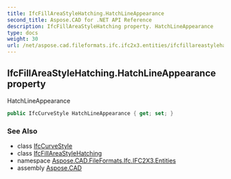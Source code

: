 ```yaml
---
title: IfcFillAreaStyleHatching.HatchLineAppearance
second_title: Aspose.CAD for .NET API Reference
description: IfcFillAreaStyleHatching property. HatchLineAppearance
type: docs
weight: 30
url: /net/aspose.cad.fileformats.ifc.ifc2x3.entities/ifcfillareastylehatching/hatchlineappearance/
---
```

## IfcFillAreaStyleHatching.HatchLineAppearance property

HatchLineAppearance

```csharp
public IfcCurveStyle HatchLineAppearance { get; set; }
```

### See Also

* class [IfcCurveStyle](../../ifccurvestyle/)
* class [IfcFillAreaStyleHatching](../)
* namespace [Aspose.CAD.FileFormats.Ifc.IFC2X3.Entities](../../ifcfillareastylehatching/)
* assembly [Aspose.CAD](../../../)


